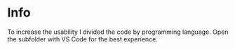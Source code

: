 # Info

To increase the usability I divided the code by programming language. Open the subfolder with VS Code for the best experience.
